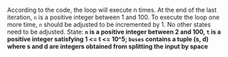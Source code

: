 According to the code, the loop will execute n times. At the end of the last iteration, `n` is a positive integer between 1 and 100. To execute the loop one more time, `n` should be adjusted to be incremented by 1. No other states need to be adjusted.
State: **`n` is a positive integer between 2 and 100, `t` is a positive integer satisfying 1 <= t <= 10^5; `buses` contains a tuple (s, d) where s and d are integers obtained from splitting the input by space**